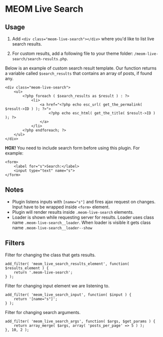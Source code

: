 # MEOM Live Search

## Usage

1. Add `<div class="meom-live-search"></div>` where you'd like to list live search results.

2. For custom results, add a following file to your theme folder: `/meom-live-search/search-results.php`.

Below is an example of custom search result template. Our function returns a variable called `$search_results` that contains an array of posts, if found any.

```
<div class="meom-live-search">
	<ul>
		<?php foreach ( $search_results as $result ) : ?>
			<li>
				<a href="<?php echo esc_url( get_the_permalink( $result->ID ) ); ?>">
					<?php echo esc_html( get_the_title( $result->ID ) ); ?>
				</a>
			</li>
		<?php endforeach; ?>
	</ul>
</div>
```

**HOX!** You need to include search form before using this plugin. For example:
```
<form>
	<label for="s">Search:</label>
	<input type="text" name="s">
</form>
```

## Notes

- Plugin listens inputs with `[name="s"]` and fires ajax request on changes. Input have to be wrapped inside `<form>` element.
- Plugin will render results inside `.meom-live-search` elements.
- Loader is shown while requesting server for results. Loader uses class name `.meom-live-search__loader`. When loader is visible it gets class name `.meom-live-search__loader--show`

## Filters
Filter for changing the class that gets results.
```
add_filter( 'meom_live_search_results_element', function( $results_element ) {
	return '.meom-live-search';
} );
```

Filter for changing input element we are listening to.
```
add_filter( 'meom_live_search_input', function( $input ) {
	return '[name="s"]';
} );
```

Filter for changing search arguments.
```
add_filter( 'meom_live_search_args', function( $args, $get_params ) {
	return array_merge( $args, array( 'posts_per_page' => 5 ) );
}, 10, 2 );
```
